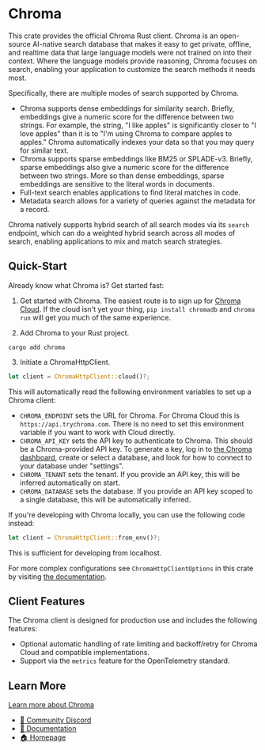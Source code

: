 # Chroma

This crate provides the official Chroma Rust client.  Chroma is an open-source AI-native search
database that makes it easy to get private, offline, and realtime data that large language models
were not trained on into their context.  Where the language models provide reasoning, Chroma focuses
on search, enabling your application to customize the search methods it needs most.

Specifically, there are multiple modes of search supported by Chroma.

- Chroma supports dense embeddings for similarity search.  Briefly, embeddings give a numeric score
  for the difference between two strings.  For example, the string, "I like apples" is significantly
  closer to "I love apples" than it is to "I'm using Chroma to compare apples to apples."  Chroma
  automatically indexes your data so that you may query for similar text.
- Chroma supports sparse embeddings like BM25 or SPLADE-v3.  Briefly, sparse embeddings also give a
  numeric score for the difference between two strings.  More so than dense embeddings, sparse
  embeddings are sensitive to the literal words in documents.
- Full-text search enables applications to find literal matches in code.
- Metadata search allows for a variety of queries against the metadata for a record.

Chroma natively supports hybrid search of all search modes via its `search` endpoint, which can do a
weighted hybrid search across all modes of search, enabling applications to mix and match search
strategies.

## Quick-Start

Already know what Chroma is?  Get started fast:

1.  Get started with Chroma.  The easiest route is to sign up for [Chroma Cloud](https://trychroma.com/signup).  If the cloud isn't yet your thing, `pip install chromadb` and `chroma run` will get you much of the same experience.

2.  Add Chroma to your Rust project.

```console
cargo add chroma
```

3.  Initiate a ChromaHttpClient.

```rust
let client = ChromaHttpClient::cloud()?;
```

This will automatically read the following environment variables to set up a Chroma client:
- `CHROMA_ENDPOINT` sets the URL for Chroma.  For Chroma Cloud this is `https://api.trychroma.com`.
  There is no need to set this environment variable if you want to work with Cloud directly.
- `CHROMA_API_KEY` sets the API key to authenticate to Chroma.  This should be a Chroma-provided API
  key.  To generate a key, log in to [the Chroma dashboard](https://trychroma.com), create or select
  a database, and look for how to connect to your database under "settings".
- `CHROMA_TENANT` sets the tenant.  If you provide an API key, this will be inferred automatically
  on start.
- `CHROMA_DATABASE` sets the database.  If you provide an API key scoped to a single database, this
  will be automatically inferred.

If you're developing with Chroma locally, you can use the following code instead:

```rust
let client = ChromaHttpClient::from_env()?;
```

This is sufficient for developing from localhost.

For more complex configurations see `ChromaHttpClientOptions` in this crate by visiting [the
documentation](https://docs.rs/chroma/latest/chroma/).

## Client Features

The Chroma client is designed for production use and includes the following features:
- Optional automatic handling of rate limiting and backoff/retry for Chroma Cloud and compatible
  implementations.
- Support via the `metrics` feature for the OpenTelemetry standard.

## Learn More

[Learn more about Chroma](https://github.com/chroma-core/chroma)

- [💬 Community Discord](https://discord.gg/MMeYNTmh3x)
- [📖 Documentation](https://docs.trychroma.com/)
- [🏠 Homepage](https://www.trychroma.com/)
